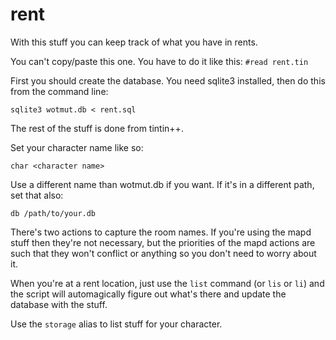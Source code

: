 rent
====

With this stuff you can keep track of what you have in rents.

You can't copy/paste this one. You have to do it like this: `#read rent.tin`

First you should create the database. You need sqlite3 installed, then do this from
the command line:

`sqlite3 wotmut.db < rent.sql`

The rest of the stuff is done from tintin++.

Set your character name like so:

`char <character name>`

Use a different name than wotmut.db if you want. If it's in a different path, set
that also:

`db /path/to/your.db`

There's two actions to capture the room names. If you're using the mapd stuff then
they're not necessary, but the priorities of the mapd actions are such that they
won't conflict or anything so you don't need to worry about it.

When you're at a rent location, just use the `list` command (or `lis` or `li`)
and the script will automagically figure out what's there and update the database
with the stuff.

Use the `storage` alias to list stuff for your character.

